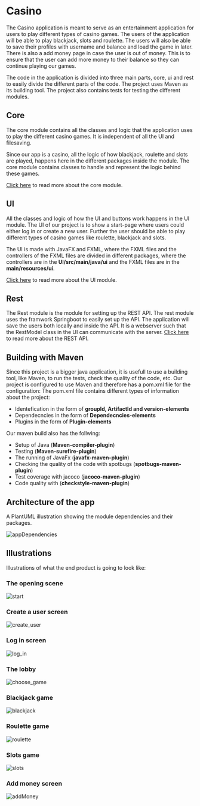 # Casino

The Casino application is meant to serve as an entertainment application for users to play different types of casino games. The users of the application will be able to play blackjack, slots and roulette. The users will also be able to save their profiles with username and balance and load the game in later. There is also a add money page in case the user is out of money. This is to ensure that the user can add more money to their balance so they can continue playing our games.

The code in the application is divided into three main parts, core, ui and rest to easily divide the different parts of the code. The project uses Maven as its building tool. The project also contains tests for testing the different modules.

## Core

The core module contains all the classes and logic that the application uses to play the different casino games. It is independent of all the UI and filesaving.

Since our app is a casino, all the logic of how blackjack, roulette and slots are played, happens here in the different packages inside the module. The core module contains classes to handle and represent the logic behind these games.

[Click here](https://gitlab.stud.idi.ntnu.no/it1901/groups-2021/gr2124/gr2124/-/tree/RestModel/casino/core/src/main/java) to read more about the core module.

## UI

All the classes and logic of how the UI and buttons work happens in the UI module. The UI of our project is to show a start-page where users could either log in or create a new user. Further the user should be able to play different types of casino games like roulette, blackjack and slots.

The UI is made with JavaFX and FXML, where the FXML files and the controllers of the FXML files are divided in different packages, where the controllers are in the **UI/src/main/java/ui** and the FXML files are in the **main/resources/ui**.

[Click here](https://gitlab.stud.idi.ntnu.no/it1901/groups-2021/gr2124/gr2124/-/tree/RestModel/casino/ui/src/main/java) to read more about the UI module.

## Rest

The Rest module is the module for setting up the REST API. The rest module uses the framwork Springboot to easily set up the API. The application will save the users both locally and inside the API. It is a webserver such that the RestModel class in the UI can communicate with the server. [Click here](https://gitlab.stud.idi.ntnu.no/it1901/groups-2021/gr2124/gr2124/-/tree/RestModel/casino/rest/src/main) to read more about the REST API.

## Building with Maven

Since this project is a bigger java application, it is usefull to use a building tool, like Maven, to run the tests, check the quality of the code, etc. Our project is configured to use Maven and therefore has a pom.xml file for the configuration:
The pom.xml file contains different types of information about the project:

- Identefication in the form of **groupId, ArtifactId and version-elements**
- Dependecncies in the form of **Dependecncies-elements**
- Plugins in the form of **Plugin-elements**

Our maven build also has the follwing:

- Setup of Java (**Maven-compiler-plugin**)
- Testing (**Maven-surefire-plugin**)
- The running of JavaFx (**javafx-maven-plugin**)
- Checking the quality of the code with spotbugs (**spotbugs-maven-plugin**)
- Test coverage with jacoco (**jacoco-maven-plugin**)
- Code quality with (**checkstyle-maven-plugin**)

## Architecture of the app

A PlantUML illustration showing the module dependencies and their packages.

![appDependencies](docs/Images/appDependencies.png)

## Illustrations

Illustrations of what the end product is going to look like:

### The opening scene

![start](docs/Images/MainMenu.png)

### Create a user screen

![create_user](docs/Images/CreateUser.png)

### Log in screen

![log_in](docs/Images/LogIn.png)

### The lobby

![choose_game](docs/Images/Lobby.png)

### Blackjack game

![blackjack](docs/Images/BlackJack.png)

### Roulette game

![roulette](docs/Images/Roulette.png)

### Slots game

![slots](docs/Images/Slots.png)

### Add money screen

![addMoney](docs/Images/AddMoney.png)
